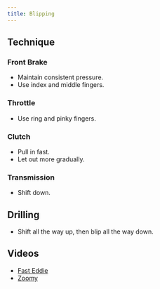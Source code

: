 ```yaml
---
title: Blipping
---
```


## Technique

### Front Brake
- Maintain consistent pressure.
- Use index and middle fingers.

### Throttle
- Use ring and pinky fingers.

### Clutch
- Pull in fast.
- Let out more gradually.

### Transmission
- Shift down.

## Drilling
- Shift all the way up, then blip all the way down.

## Videos
- [Fast Eddie](https://www.youtube.com/watch?v=_3mans3ZsMo)
- [Zoomy](https://www.youtube.com/watch?v=8DZnZRRHCNc)
